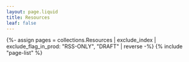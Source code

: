 ```yaml
---
layout: page.liquid
title: Resources
leaf: false
---
```


{%- assign pages = collections.Resources | exclude_index | exclude_flag_in_prod: "RSS-ONLY", "DRAFT" | reverse -%}
{% include "page-list" %}
